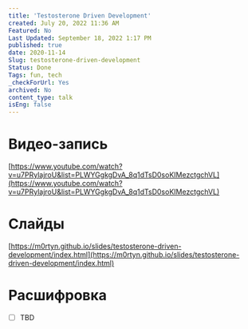 ```yaml
---
title: 'Testosterone Driven Development'
created: July 20, 2022 11:36 AM
Featured: No
Last Updated: September 18, 2022 1:17 PM
published: true
date: 2020-11-14
Slug: testosterone-driven-development
Status: Done
Tags: fun, tech
_checkForUrl: Yes
archived: No
content_type: talk
isEng: false
---
```


# Видео-запись

[https://www.youtube.com/watch?v=u7PRylajroU&list=PLWYGgkgDvA_8q1dTsD0soKIMezctgchVL](https://www.youtube.com/watch?v=u7PRylajroU&list=PLWYGgkgDvA_8q1dTsD0soKIMezctgchVL)

# Слайды

[https://m0rtyn.github.io/slides/testosterone-driven-development/index.html](https://m0rtyn.github.io/slides/testosterone-driven-development/index.html)

# Расшифровка

- [ ]  TBD
